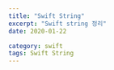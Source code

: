 ```yaml
---
title: "Swift String"
excerpt: "Swift string 정리"
date: 2020-01-22

category: swift
tags: Swift String
---
```

